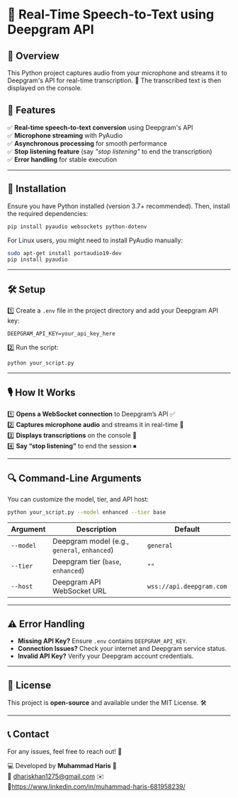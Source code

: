 # 🎤 Real-Time Speech-to-Text using Deepgram API

## 🚀 Overview
This Python project captures audio from your microphone and streams it to Deepgram's API for real-time transcription. 📝 The transcribed text is then displayed on the console.

## 🔧 Features
✅ **Real-time speech-to-text conversion** using Deepgram's API  
✅ **Microphone streaming** with PyAudio  
✅ **Asynchronous processing** for smooth performance  
✅ **Stop listening feature** (say *"stop listening"* to end the transcription)  
✅ **Error handling** for stable execution  

---

## 📌 Installation

Ensure you have Python installed (version 3.7+ recommended). Then, install the required dependencies:

```bash
pip install pyaudio websockets python-dotenv
```

For Linux users, you might need to install PyAudio manually:
```bash
sudo apt-get install portaudio19-dev
pip install pyaudio
```

---

## 🛠 Setup

1️⃣ Create a `.env` file in the project directory and add your Deepgram API key:
```env
DEEPGRAM_API_KEY=your_api_key_here
```

2️⃣ Run the script:
```bash
python your_script.py
```

---

## 🎙 How It Works
1️⃣ **Opens a WebSocket connection** to Deepgram’s API ✅  
2️⃣ **Captures microphone audio** and streams it in real-time 🎤  
3️⃣ **Displays transcriptions** on the console 📄  
4️⃣ **Say “stop listening”** to end the session ⏹

---

## 🔍 Command-Line Arguments
You can customize the model, tier, and API host:

```bash
python your_script.py --model enhanced --tier base
```

| Argument       | Description | Default |
|---------------|-------------|---------|
| `--model` | Deepgram model (e.g., `general`, `enhanced`) | `general` |
| `--tier` | Deepgram tier (`base`, `enhanced`) | `""` |
| `--host` | Deepgram API WebSocket URL | `wss://api.deepgram.com` |

---

## ⚠️ Error Handling
- **Missing API Key?** Ensure `.env` contains `DEEPGRAM_API_KEY`.
- **Connection Issues?** Check your internet and Deepgram service status.
- **Invalid API Key?** Verify your Deepgram account credentials.

---

## 📜 License
This project is **open-source** and available under the MIT License. 🛠

---

## 📞 Contact
For any issues, feel free to reach out! 🚀

💻 Developed by **Muhammad Haris** 🎯  
📧 dhariskhan1275@gmail.com ✉️  
🔗https://www.linkedin.com/in/muhammad-haris-681958239/
